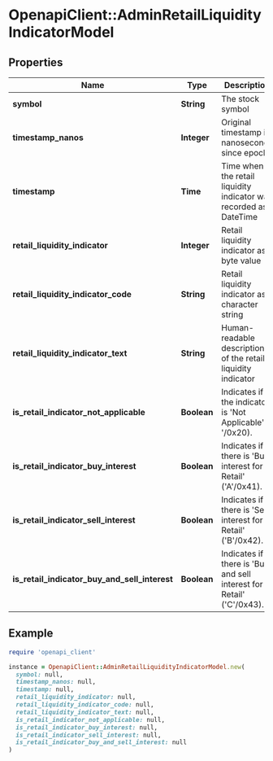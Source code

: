# OpenapiClient::AdminRetailLiquidityIndicatorModel

## Properties

| Name | Type | Description | Notes |
| ---- | ---- | ----------- | ----- |
| **symbol** | **String** | The stock symbol | [optional] |
| **timestamp_nanos** | **Integer** | Original timestamp in nanoseconds since epoch | [optional] |
| **timestamp** | **Time** | Time when the retail liquidity indicator was recorded as DateTime | [optional] |
| **retail_liquidity_indicator** | **Integer** | Retail liquidity indicator as byte value | [optional] |
| **retail_liquidity_indicator_code** | **String** | Retail liquidity indicator as character string | [optional] |
| **retail_liquidity_indicator_text** | **String** | Human-readable description of the retail liquidity indicator | [optional] |
| **is_retail_indicator_not_applicable** | **Boolean** | Indicates if the indicator is &#39;Not Applicable&#39; (&#39; &#39;/0x20). | [optional] |
| **is_retail_indicator_buy_interest** | **Boolean** | Indicates if there is &#39;Buy interest for Retail&#39; (&#39;A&#39;/0x41). | [optional] |
| **is_retail_indicator_sell_interest** | **Boolean** | Indicates if there is &#39;Sell interest for Retail&#39; (&#39;B&#39;/0x42). | [optional] |
| **is_retail_indicator_buy_and_sell_interest** | **Boolean** | Indicates if there is &#39;Buy and sell interest for Retail&#39; (&#39;C&#39;/0x43). | [optional] |

## Example

```ruby
require 'openapi_client'

instance = OpenapiClient::AdminRetailLiquidityIndicatorModel.new(
  symbol: null,
  timestamp_nanos: null,
  timestamp: null,
  retail_liquidity_indicator: null,
  retail_liquidity_indicator_code: null,
  retail_liquidity_indicator_text: null,
  is_retail_indicator_not_applicable: null,
  is_retail_indicator_buy_interest: null,
  is_retail_indicator_sell_interest: null,
  is_retail_indicator_buy_and_sell_interest: null
)
```

